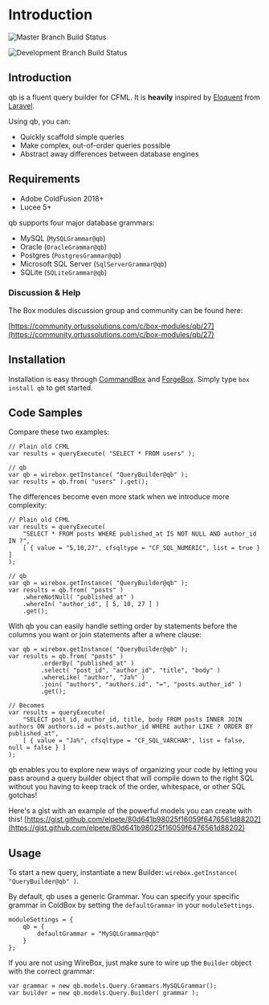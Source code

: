 # Introduction

![Master Branch Build Status](https://img.shields.io/travis/coldbox-modules/qb/master.svg?style=flat-square\&label=master)

![Development Branch Build Status](https://img.shields.io/travis/coldbox-modules/qb/development.svg?style=flat-square\&label=development)

## Introduction

qb is a fluent query builder for CFML. It is **heavily** inspired by [Eloquent](https://laravel.com/docs/5.3/eloquent) from [Laravel](https://laravel.com/).

Using qb, you can:

* Quickly scaffold simple queries
* Make complex, out-of-order queries possible
* Abstract away differences between database engines

## Requirements

* Adobe ColdFusion 2018+
* Lucee 5+

qb supports four major database grammars:

* MySQL (`MySQLGrammar@qb`)
* Oracle (`OracleGrammar@qb`)
* Postgres (`PostgresGrammar@qb`)
* Microsoft SQL Server (`SqlServerGrammar@qb`)
* SQLite (`SQLiteGrammar@qb`)

### Discussion & Help

The Box modules discussion group and community can be found here:

[https://community.ortussolutions.com/c/box-modules/qb/27](https://community.ortussolutions.com/c/box-modules/qb/27)

## Installation

Installation is easy through [CommandBox](https://www.ortussolutions.com/products/commandbox) and [ForgeBox](https://www.coldbox.org/forgebox). Simply type `box install qb` to get started.

## Code Samples

Compare these two examples:

```cfscript
// Plain old CFML
var results = queryExecute( "SELECT * FROM users" );

// qb
var qb = wirebox.getInstance( "QueryBuilder@qb" );
var results = qb.from( "users" ).get();
```

The differences become even more stark when we introduce more complexity:

```cfscript
// Plain old CFML
var results = queryExecute(
    "SELECT * FROM posts WHERE published_at IS NOT NULL AND author_id IN ?",
    [ { value = "5,10,27", cfsqltype = "CF_SQL_NUMERIC", list = true } ]
);

// qb
var qb = wirebox.getInstance( "QueryBuilder@qb" );
var results = qb.from( "posts" )
    .whereNotNull( "published_at" )
    .whereIn( "author_id", [ 5, 10, 27 ] )
    .get();
```

With qb you can easily handle setting order by statements before the columns you want or join statements after a where clause:

```cfscript
var qb = wirebox.getInstance( "QueryBuilder@qb" );
var results = qb.from( "posts" )
         .orderBy( "published_at" )
         .select( "post_id", "author_id", "title", "body" )
         .whereLike( "author", "Ja%" )
         .join( "authors", "authors.id", "=", "posts.author_id" )
         .get();

// Becomes
var results = queryExecute(
    "SELECT post_id, author_id, title, body FROM posts INNER JOIN authors ON authors.id = posts.author_id WHERE author LIKE ? ORDER BY published_at",
    [ { value = "Ja%", cfsqltype = "CF_SQL_VARCHAR", list = false, null = false } ]
);
```

qb enables you to explore new ways of organizing your code by letting you pass around a query builder object that will compile down to the right SQL without you having to keep track of the order, whitespace, or other SQL gotchas!

Here's a gist with an example of the powerful models you can create with this! [https://gist.github.com/elpete/80d641b98025f16059f6476561d88202](https://gist.github.com/elpete/80d641b98025f16059f6476561d88202)

## Usage

To start a new query, instantiate a new Builder: `wirebox.getInstance( "QueryBuilder@qb" )`.

By default, qb uses a generic Grammar. You can specify your specific grammar in ColdBox by setting the `defaultGrammar` in your `moduleSettings`.

```cfscript
moduleSettings = {
    qb = {
        defaultGrammar = "MySQLGrammar@qb"
    }
};
```

If you are not using WireBox, just make sure to wire up the `Builder` object with the correct grammar:

```cfscript
var grammar = new qb.models.Query.Grammars.MySQLGrammar();
var builder = new qb.models.Query.Builder( grammar );
```
